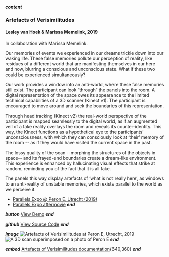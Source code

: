 ___content___
### Artefacts of Verisimilitudes
#### Lesley van Hoek & Marissa Memelink, 2019

In collaboration with Marissa Memelink.

Our memories of events we experienced in our dreams trickle down into our waking life. These false memories pollute our perception of reality, like residues of a different world that are manifesting themselves in our here and now, blurring a conscious and unconscious state. What if these two could be experienced simultaneously?

Our work provides a window into an anti-world, where these false memories still exist. The participant can look “through” the panels into the room. A digital representation of the space owes its appearance to the limited technical capabilities of a 3D scanner (Kinect v1). The participant is encouraged to move around and seek the boundaries of this representation.

Through head tracking (Kinect v2) the real-world perspective of the participant is mapped seamlessly to the digital world, as if an augmented veil of a fake reality overlays the room and reveals its counter-identity. This way, the Kinect functions as a hypothetical eye to the participants’ unconsciousness, with which they can consciously look at ‘their’ memory of the room -- as if they would have visited the current space in the past.

The lossy quality of the scan --morphing the structures of the objects in space-- and its frayed-end boundaries create a dream-like environment. This experience is enhanced by hallucinating visual effects that strike at random, reminding you of the fact that it is all fake.

The panels this way display artefacts of ‘what is not really here’, as windows to an anti-reality of unstable memories, which exists parallel to the world as we perceive it.

- [Parallels Expo @ Peron E, Utrecht (2019)](https://www.universiteitleiden.nl/en/events/2019/06/parallels-open-lab-expo)
- [Parallels Expo aftermovie](https://vimeo.com/379820495)
___end___

___button___
[View Demo](https://vimeo.com/347633573)
___end___

___github___
[View Source Code](https://github.com/lshoek/verisimilitudes)
___end___

___image___
![Artefacts of Verisimilitudes at Peron E, Utrecht, 2019](../images/artefacts-proj_banner.jpg)
![A 3D scan superimposed on a photo of Peron E](../images/artefacts-proj_superimposed.jpg)
___end___

___embed___
[Artefacts of Verisimilitudes documentation](https://player.vimeo.com/video/347633573){640,360}
___end___
